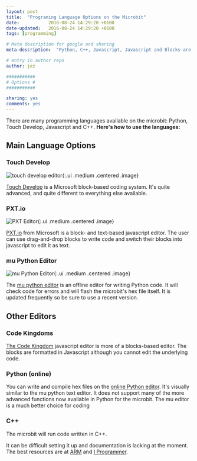 ```yaml
---
layout: post
title:  "Programing Language Options on the Microbit"
date:           2016-08-24 14:29:20 +0100
date-updated:   2016-08-24 14:29:20 +0100
tags: [programming]

# Meta description for google and sharing
meta-description:  "Python, C++, Javascript, Javascript and Blocks are all possible on the micro:bit."

# entry in author repo
author: jez

###########
# Options #
###########

sharing: yes
comments: yes
---
```


There are many programming languages available on the microbit: Python, Touch Develop, Javascript and C++. **Here's how to use the languages:**

## Main Language Options

### Touch Develop

![touch develop editor](/blog/images/2016-08-24-touch-develop.png "Microbit Touch Develop Editor"){:.ui .medium .centered .image}

[Touch Develop](https://www.touchdevelop.com/app/) is a Microsoft block-based coding system. It's quite advanced, and quite different to everything else available.

### PXT.io
![PXT Editor](/blog/images/2016-08-24-pxt.png "PXT.io editor from microsoft"){:.ui .medium .centered .image}

[PXT.io](https://www.pxt.io/) from Microsoft is a block- and text-based javascript editor. The user can use drag-and-drop blocks to write code and switch their blocks into javascript to edit it as text.

### mu Python Editor
![mu Python Editor](/blog/images/2016-08-24-mu-python-editor.png "Microbit Python Editor"){:.ui .medium .centered .image}


The [mu python editor](http://codewith.mu/) is an offline editor for writing Python code. It will check code for errors and will flash the microbit's hex file itself. It is updated frequently so be sure to use a recent version.

## Other Editors

### Code Kingdoms

[The Code Kingdom](https://www.microbit.co.uk/app/#create:tomwku) javascript editor is more of a blocks-based editor. The blocks are formatted in Javascript although you cannot edit the underlying code. 


### Python (online)

You can write and compile hex files on the [online Python editor](https://www.microbit.co.uk/app/#list:installed-scripts:create:xyelfe). It's visually similar to the mu python text editor. It does not support many of the more advanced functions now available in Python for the microbit. The mu editor is a much better choice for coding

### C++ 

The microbit will run code written in C++.

It can be difficult setting it up and documentation is lacking at the moment. The best resources are at [ARM](https://developer.mbed.org/platforms/Microbit/) and [I Programmer](http://www.i-programmer.info/about-us.html).
